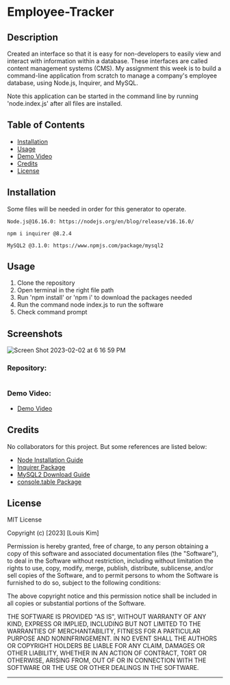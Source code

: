 # Employee-Tracker

## Description

Created an interface so that it is easy for non-developers to easily view and interact with information within a database. These interfaces are called content management systems (CMS). My assignment this week is to build a command-line application from scratch to manage a company's employee database, using Node.js, Inquirer, and MySQL.

Note this application can be started in the command line by running 'node.index.js' after all files are installed.

## Table of Contents

- [Installation](#installation)
- [Usage](#usage)
- [Demo Video](#demovideo)
- [Credits](#credits)
- [License](#license)

## Installation
Some files will be needed in order for this generator to operate.

```
Node.js@16.16.0: https://nodejs.org/en/blog/release/v16.16.0/
```

```
npm i inquirer @8.2.4
```

```
MySQL2 @3.1.0: https://www.npmjs.com/package/mysql2
```

## Usage
1. Clone the repository
2. Open terminal in the right file path
3. Run 'npm install' or 'npm i' to download the packages needed
4. Run the command node index.js to run the software
5. Check command prompt


## Screenshots
![Screen Shot 2023-02-02 at 6 16 59 PM](https://user-images.githubusercontent.com/115679155/216496645-78c9c5b1-c7e6-47c3-8479-1a41558d2592.png)


### Repository:
```

```

### Demo Video:

- [Demo Video]()

## Credits

No collaborators for this project. But some references are listed below:

- [Node Installation Guide](https://coding-boot-camp.github.io/full-stack/nodejs/how-to-install-nodejs/)
- [Inquirer Package](https://www.npmjs.com/package/inquirer/v/8.2.4/)
- [MySQL2 Download Guide](https://coding-boot-camp.github.io/full-stack/mysql/mysql-installation-guide)
- [console.table Package](https://www.npmjs.com/package/console.table)

## License

MIT License

Copyright (c) [2023] [Louis Kim]

Permission is hereby granted, free of charge, to any person obtaining a copy
of this software and associated documentation files (the "Software"), to deal
in the Software without restriction, including without limitation the rights
to use, copy, modify, merge, publish, distribute, sublicense, and/or sell
copies of the Software, and to permit persons to whom the Software is
furnished to do so, subject to the following conditions:

The above copyright notice and this permission notice shall be included in all
copies or substantial portions of the Software.

THE SOFTWARE IS PROVIDED "AS IS", WITHOUT WARRANTY OF ANY KIND, EXPRESS OR
IMPLIED, INCLUDING BUT NOT LIMITED TO THE WARRANTIES OF MERCHANTABILITY,
FITNESS FOR A PARTICULAR PURPOSE AND NONINFRINGEMENT. IN NO EVENT SHALL THE
AUTHORS OR COPYRIGHT HOLDERS BE LIABLE FOR ANY CLAIM, DAMAGES OR OTHER
LIABILITY, WHETHER IN AN ACTION OF CONTRACT, TORT OR OTHERWISE, ARISING FROM,
OUT OF OR IN CONNECTION WITH THE SOFTWARE OR THE USE OR OTHER DEALINGS IN THE
SOFTWARE.

---
